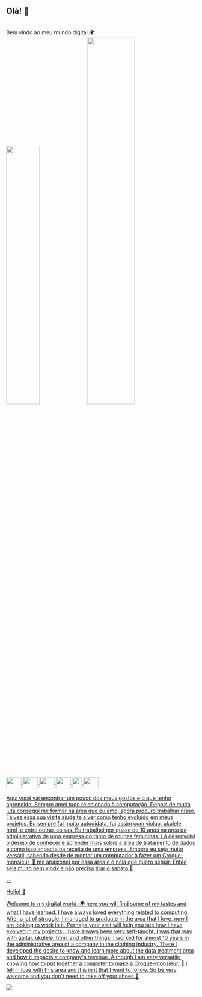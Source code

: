 ## Olá! 👋
<br>
Bem vindo ao meu mundo digital 🌍
<br>

<div>
<a href= "https://www.linkedin.com/in/bruna-brumana-563b25a5/">
 <img width="42%" src="https://github-readme-stats.vercel.app/api?username=brunabrumana&show_icons=true&theme=chartreuse-dark&include_all_commits=true&count_private=true"/>
 <img width="50%" src="https://github-readme-stats.vercel.app/api/top-langs/?username=brunabrumana&layout=compact&langs_count=164&theme=chartreuse-dark"/>
 </div>

<div style="display: inline_block"><br>
<img align="center" height="30" width="40" src="https://cdn.jsdelivr.net/gh/devicons/devicon/icons/python/python-original.svg" />
<img align="center" height="30" width="40" src="https://cdn.jsdelivr.net/gh/devicons/devicon/icons/microsoftsqlserver/microsoftsqlserver-plain-wordmark.svg" />          
<img align="center" height="30" width="40" src="https://cdn.jsdelivr.net/gh/devicons/devicon/icons/github/github-original.svg" />          
<img align="center" height="30" width="40" src="https://cdn.jsdelivr.net/gh/devicons/devicon/icons/html5/html5-original-wordmark.svg" />  
<img align="center" height="30" width="25" src="https://cdn.jsdelivr.net/gh/devicons/devicon/icons/azure/azure-original.svg" />
<img align="center" height="30" width="40" src="https://cdn.jsdelivr.net/gh/devicons/devicon/icons/vscode/vscode-original-wordmark.svg" />
          
</div>
<br>
Aqui você vai encontrar um pouco dos meus gostos e o que tenho aprendido. 
Sempre amei tudo relacionado à computação. Depois de muita luta consegui me formar na área que eu amo, 
agora procuro trabalhar nisso. Talvez essa sua visita ajude te a ver como tenho evoluído em meus projetos. 
Eu sempre fui muito autodidata, fui assim com violao, ukulele, html, e entre outras coisas.
Eu trabalhei por quase de 10 anos na área do administrativa de uma empresa do ramo de roupas femininas. 
Lá desenvolvi o desejo de conhecer e aprender mais sobre a área de tratamento de dados e como isso impacta na receita de uma empresa. 
Embora eu seja muito versátil, sabendo desde de montar um computador à fazer um Croque-monsieur, 🍮
me apaixonei por essa área e é nela que quero seguir. Então seja muito bem vindx e não precisa tirar o sapato.🤞

          
--

Hello! 👋

Welcome to my digital world, 🌍
here you will find some of my tastes and what I have learned. 
I have always loved everything related to computing. After a lot of struggle, I managed to graduate in the area that I love, 
now I am looking to work in it. Perhaps your visit will help you see how I have evolved in my projects. 
I have always been very self-taught, I was that way with guitar, ukulele, html, and other things.
I worked for almost 10 years in the administrative area of a company in the clothing industry. 
There I developed the desire to know and learn more about the data treatment area and how it impacts a company's revenue. 
Although I am very versatile, knowing how to put together a computer to make a Croque-monsieur, 🍮
I fell in love with this area and it is in it that I want to follow. So be very welcome and you don't need to take off your shoes.🤞
 
<img src="https://github.com/brunabrumana/brunabrumana/blob/output/github-contribution-grid-snake.svg"> 
